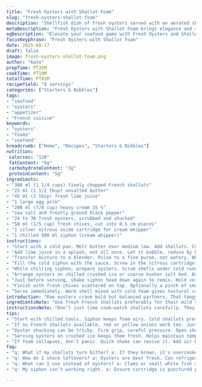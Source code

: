 ```yaml
---
title: "Fresh Oysters with Shallot Foam"
slug: "fresh-oysters-shallot-foam"
description: "Shellfish dish of fresh oysters served with an aerated shallot-lime espuma. Uses chopped shallots softened in butter with lemon juice instead of white wine vinegar. Cream and egg yolk make a rich foam via nitrous oxide siphon. Garnished with chives and a light dusting of smoked sea salt. Ready in under 45 minutes total with active prep and chilling. Gluten and nut free. Two dozen oysters yield about 8 servings. A seafood appetizer with a light, tangy contrast to briny oysters. Adaptable with white fish or clams"
metaDescription: "Fresh Oysters with Shallot Foam brings elegance and simplicity to your seafood appetizer. Bright flavors and airy textures await."
ogDescription: "Elevate your seafood game with Fresh Oysters and Shallot Foam. Bright, tangy elements meet briny oysters; an experience for your senses."
focusKeyphrase: "Fresh Oysters with Shallot Foam"
date: 2025-08-17
draft: false
image: fresh-oysters-shallot-foam.png
author: "Kate"
prepTime: PT35M
cookTime: PT10M
totalTime: PT45M
recipeYield: "8 servings"
categories: ["Starters & Nibbles"]
tags:
- "seafood"
- "oysters"
- "appetizer"
- "French cuisine"
keywords:
- "oysters"
- "foams"
- "seafood"
breadcrumb: ["Home", "Recipes", "Starters & Nibbles"]
nutrition: 
 calories: "110"
 fatContent: "9g"
 carbohydrateContent: "3g"
 proteinContent: "5g"
ingredients:
- "300 ml (1 1/4 cups) finely chopped French shallots"
- "25 ml (1 1/2 tbsp) unsalted butter"
- "45 ml (3 tbsp) fresh lime juice"
- "1 large egg yolk"
- "200 ml (7/8 cup) heavy cream 35 %"
- "sea salt and freshly ground black pepper"
- "24 to 30 fresh oysters, scrubbed and shucked"
- "50 ml (1/5 cup) fresh chives, cut into 0.5 cm pieces"
- "1 silver nitrous oxide cartridge for cream whipper"
- "1 chilled 500 ml siphon (cream whipper)"
instructions:
- "Start with a cold pan. Melt butter over medium low. Add shallots. Cook gently, stirring often. Watch for a light caramel color, soft texture, and sweet aroma. About 7 to 9 minutes. No browning burnt edges. Salt and fresh ground pepper now."
- "Add lime juice in a splash, not all once. Let it bubble, reduce by half. Sharp citrus tang will lift the shallot base."
- "Transfer mixture to a blender. Pulse to a fine puree, not watery. While blending on low, slowly add yolk then cream. Fully emulsified should be silky, texture of thick custard. Pass through fine sieve. Taste. Adjust salt pepper to balance tartness and richness."
- "Fill the cold siphon with the sauce. Screw in the nitrous cartridge firmly. Shake vigorously 8 to 10 times, head down. Refrigerate for at least 90 minutes, ideally 2 hours. Important to chill, maintain foam stability."
- "While chilling siphon, prepare oysters. Scrub shells under cold running water. Pry open carefully with oyster knife, freeing the meat but keep natural liquor inside for moisture."
- "Arrange oysters on chilled crushed ice or coarse kosher salt bed. Keeps cold and steady for serving. Good presentation, catches any drips."
- "Just before serving, shake siphon head down again to remix. Hold vertical and gently squeeze to release the foam. Each oyster gets a light, airy dollop. Do not overload or foam collapses quickly."
- "Finish with fresh chives scattered on top. Optionally a pinch of smoked sea salt adds depth to oyster brine. Ground black pepper if liked."
- "Serve immediately. Warm shell mixed with cold foam gives textural contrast. Expect sweet shallot brightness and cream tang cutting through oyster salinity."
introduction: "Raw oysters crave bold but balanced partners. That tangy bite, the ocean salinity. Picture a foam, light as air, with soft caramelized shallots brightened by citrus. No heavy sauces here — a delicate contrast instead. Butter mellows shallots then lime juice snatches acidity. Egg yolk blends richness and body; cream lends weight to the foam. Worked in a siphon with nitrous oxide, a modernist touch that captures air precisely for texture. Takes some time but worth patience. Oysters chill on crushed ice ready to meet the sauce. A touch of fresh chives pops green color and sharp onion notes. A sprinkle of smoked salt wakes the senses. Forget long waits — most of the work happens while chilling. The payoff is instant elegance on shell. If lacking oysters, replace with clams or small white fish slices for same flavor interplay. Keep tools cold, don’t rush cooking shallots, a crucial stage to avoid bitterness. Every step hones in on freshness and contrast."
ingredientsNote: "Use fresh French shallots preferably for their mild sweetness but red or yellow onions work as substitutes—adjust cooking times to soften longer. Butter is best for the nutty base; avoid oils with high smoke points to preserve shallot flavor. Lime juice replaces white wine vinegar for a zesty fresh twist but lemon or even a white balsamic could fit. Heavy cream should be well chilled for siphon stability; 35% fat content keeps foam from weeping quickly. Egg yolk binds fat and acid, but if concerned about raw egg use pasteurized or omit—foam texture changes but still works. Oysters must be fresh and kept cold; shucking requires steady hand and thick gloves to prevent injury. Chives deliver freshness but scallion greens sliced thin also work. Smoked sea salt is optional but adds umami and depth—regular flaky salt okay if unavailable. Keep all ingredients cold except the initial saute stage. Siphon cartridge must be fully punctured but not over-tightened. Equipment cleaning after use avoids spoilage smells. Refrigerate siphon upright to maintain foam volume."
instructionsNote: "Don’t just time cook—watch shallots carefully. They should soften until translucent and edges lightly caramelized but not brown or bitter. Listen for gentle sizzling, a sign of medium heat over burn risk. When acid hits pan, it should hiss softly, bubbling until reduced by half. Transfer to blender immediately to avoid further cooking and bitterness. Blend until smooth but avoid overblending to prevent foam collapse later. Passing through sieve catches fibers for velvety foam. When loading siphon, ensure mixture is cold or foam deflates quickly. Screw cartridge firmly to prevent leaks, shake head down multiple times to saturate gas. Chill siphon minimum 90 minutes, shaking intermittently to maintain aeration. Oyster shucking needs firm pressure; drop half opened shells on non-slip surface to separate hinge gently. Use crushed ice bed to keep oysters cold and stable for serving. Foam is delicate—apply sparingly or it slides off oyster. Fresh chives on top add color and slight oniony crunch. Serve immediately to enjoy contrast of warm shell and cold foam. If foam droops, quick gentle shake can revive volume but avoid repeated heavy shaking. Never pre-foam too early—serving quality drops with time."
tips:
- "Start with chilled tools. Siphon keeps foam airy. Cold shallots prevent bitterness. Butter enhances sweetness. Watch your shallots. Soft, not browned, about 7-9 minutes. Keep stirring gently."
- "If no French shallots available, red or yellow onions work too. Just adjust cooking time. Keep texture consistent. Lime juice brightens flavor profile. If no lime, lemon or white balsamic fits."
- "Oyster shucking can be tricky. Firm grip, careful pressure. Open shell slightly, slide knife. Protect hands with thick gloves. Shuck slowly to avoid injury. Preserve natural liquor inside."
- "Serving oysters on crushed ice keeps them fresh. Helps maintain temperature. Presentation matters. Aesthetics enhance enjoyment. Lightly dust with smoked sea salt for added depth."
- "If foam collapses, don’t panic. Quick shake can revive it. Add air back gently. Over-shaking can ruin texture. Apply foam sparingly. Too much slides off, makes a mess."
faq:
- "q: What if my shallots turn bitter? a: If they brown, it's overcooked. Lower heat next time. Keep stirring until soft. Check smell. Should be sweet."
- "q: How do I store leftovers? a: Oysters are best fresh. Can refrigerate for one day but texture suffers. Foam won't hold. Think about half servings."
- "q: What can I use instead of oysters? a: Clams or small white fish slices work well. Adjust cooking methods slightly. Still get that sea flavor."
- "q: My siphon isn’t working right. a: Ensure cartridge is punctured properly. Shake head down, don't over-tighten. Cold mixture is key."

---
```

